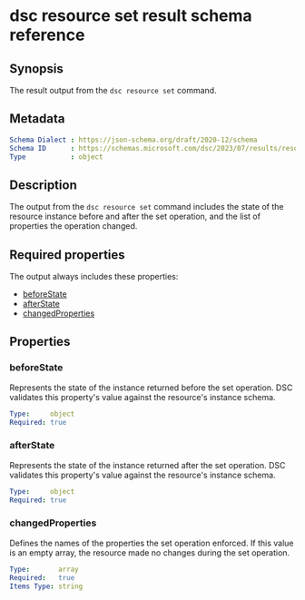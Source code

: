 # dsc resource set result schema reference

## Synopsis

The result output from the `dsc resource set` command.

## Metadata

```yaml
Schema Dialect : https://json-schema.org/draft/2020-12/schema
Schema ID      : https://schemas.microsoft.com/dsc/2023/07/results/resource/set.yaml
Type           : object
```

## Description

The output from the `dsc resource set` command includes the state of the resource instance before
and after the set operation, and the list of properties the operation changed.

## Required properties

The output always includes these properties:

- [beforeState](#beforestate)
- [afterState](#afterstate)
- [changedProperties](#changedproperties)

## Properties

### beforeState

Represents the state of the instance returned before the set operation. DSC validates this
property's value against the resource's instance schema.

```yaml
Type:     object
Required: true
```

### afterState

Represents the state of the instance returned after the set operation. DSC validates this
property's value against the resource's instance schema.

```yaml
Type:     object
Required: true
```

### changedProperties

Defines the names of the properties the set operation enforced. If this value is an empty array,
the resource made no changes during the set operation.

```yaml
Type:       array
Required:   true
Items Type: string
```
